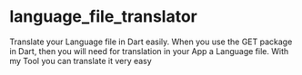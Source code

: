 # language_file_translator
Translate your Language file in Dart easily. When you use the GET package in Dart, then you will need for translation in your App a Language file. With my Tool you can translate it very easy
